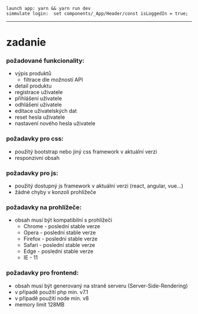     launch app: yarn && yarn run dev
    simmulate login:  set components/_App/Header/const isLoggedIn = true;

---

# zadanie 

### požadované funkcionality:
- výpis produktů
    - filtrace dle možností API
- detail produktu
- registrace uživatele
- přihlášení uživatele
- odhlášení uživatele
- editace uživatelských dat
- reset hesla uživatele
- nastavení nového hesla uživatele


### požadavky pro css:
- použitý bootstrap nebo jiný css framework v aktuální verzi
- responzivní obsah


### požadavky pro js:
- použitý dostupný js framework v aktuální verzi (react, angular, vue…)
- žádné chyby v konzoli prohlížeče


### požadavky na prohlížeče:
- obsah musí být kompatibilní s prohlížeči
    - Chrome - poslední stable verze
    - Opera - poslední stable verze
    - Firefox - poslední stable verze
    - Safari - poslední stable verze
    - Edge - poslední stable verze
    - IE - 11


### požadavky pro frontend:
- obsah musí být generovaný na straně serveru (Server-Side-Rendering)
- v případě použití php min. v7.1
- v případě použití node min. v8
- memory limit 128MB